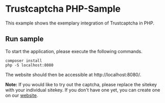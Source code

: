 # Trustcaptcha PHP-Sample

This example shows the exemplary integration of Trustcaptcha in PHP.


## Run sample

To start the application, please execute the following commands.

```shell
composer install
php -S localhost:8080
```

The website should then be accessible at http://localhost:8080/.

**Note:** If you would like to try out the captcha, please replace the sitekey with your individual sitekey. If you don't have one yet, you can create one on our [website](https://trustcaptcha.com/en/captchas/dashboard).
